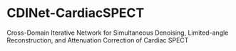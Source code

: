 # CDINet-CardiacSPECT
Cross-Domain Iterative Network for Simultaneous Denoising, Limited-angle Reconstruction, and Attenuation Correction of Cardiac SPECT
